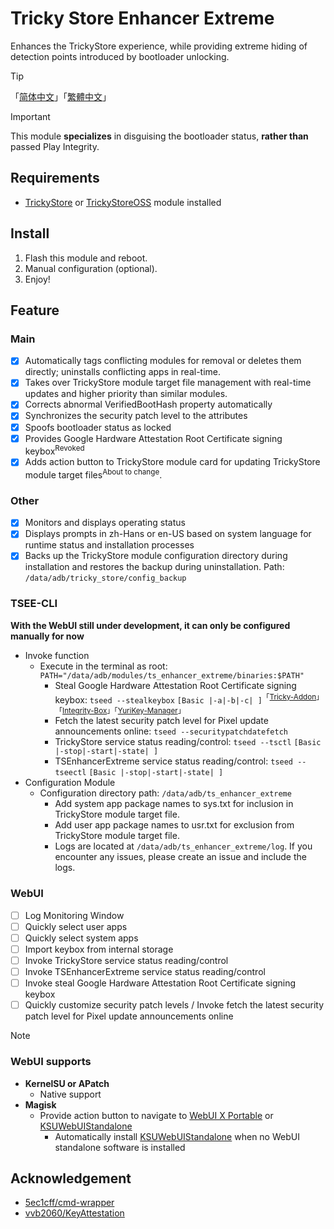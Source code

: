 # Tricky Store Enhancer Extreme
Enhances the TrickyStore experience, while providing extreme hiding of detection points introduced by bootloader unlocking.

> [!TIP]
> 「[简体中文](README4zh-Hans.md)」「[繁體中文](README4zh-Hant.md)」

> [!IMPORTANT]
> This module **specializes** in disguising the bootloader status, **rather than** passed Play Integrity.

## Requirements
- [TrickyStore](https://github.com/5ec1cff/TrickyStore) or [TrickyStoreOSS](https://github.com/beakthoven/TrickyStoreOSS) module installed

## Install
1. Flash this module and reboot.
2. Manual configuration (optional).
3. Enjoy!

## Feature
### Main
- [x] Automatically tags conflicting modules for removal or deletes them directly; uninstalls conflicting apps in real-time.
- [x] Takes over TrickyStore module target file management with real-time updates and higher priority than similar modules.
- [x] Corrects abnormal VerifiedBootHash property automatically
- [x] Synchronizes the security patch level to the attributes
- [x] Spoofs bootloader status as locked
- [x] Provides Google Hardware Attestation Root Certificate signing keybox<sup>Revoked</sup>
- [x] Adds action button to TrickyStore module card for updating TrickyStore module target files<sup>About to change</sup>.

### Other
- [x] Monitors and displays operating status
- [x] Displays prompts in zh-Hans or en-US based on system language for runtime status and installation processes
- [x] Backs up the TrickyStore module configuration directory during installation and restores the backup during uninstallation. Path: `/data/adb/tricky_store/config_backup`

### TSEE-CLI
**With the WebUI still under development, it can only be configured manually for now**
- Invoke function
  - Execute in the terminal as root: `PATH="/data/adb/modules/ts_enhancer_extreme/binaries:$PATH"`
    - Steal Google Hardware Attestation Root Certificate signing keybox: `tseed --stealkeybox` `[Basic |-a|-b|-c| ]`<sup>「[Tricky-Addon](https://github.com/KOWX712/Tricky-Addon-Update-Target-List)」「[Integrity-Box](https://github.com/MeowDump/Integrity-Box)」「[YuriKey-Manager](https://github.com/YurikeyDev/yurikey)」</sup>
    - Fetch the latest security patch level for Pixel update announcements online: `tseed --securitypatchdatefetch`
    - TrickyStore service status reading/control: `tseed --tsctl` `[Basic |-stop|-start|-state| ]`
    - TSEnhancerExtreme service status reading/control: `tseed --tseectl` `[Basic |-stop|-start|-state| ]`
- Configuration Module
  - Configuration directory path: `/data/adb/ts_enhancer_extreme`
    - Add system app package names to sys.txt for inclusion in TrickyStore module target file.
    - Add user app package names to usr.txt for exclusion from TrickyStore module target file.
    - Logs are located at `/data/adb/ts_enhancer_extreme/log`. If you encounter any issues, please create an issue and include the logs.
### WebUI
- [ ] Log Monitoring Window
- [ ] Quickly select user apps
- [ ] Quickly select system apps
- [ ] Import keybox from internal storage
- [ ] Invoke TrickyStore service status reading/control
- [ ] Invoke TSEnhancerExtreme service status reading/control
- [ ] Invoke steal Google Hardware Attestation Root Certificate signing keybox
- [ ] Quickly customize security patch levels / Invoke fetch the latest security patch level for Pixel update announcements online

> [!NOTE]
> ### WebUI supports
>   - **KernelSU or APatch**
>     - Native support
>   - **Magisk** 
>     - Provide action button to navigate to [WebUI X Portable](https://github.com/MMRLApp/WebUI-X-Portable) or [KSUWebUIStandalone](https://github.com/5ec1cff/KsuWebUIStandalone)
>       - Automatically install [KSUWebUIStandalone](https://github.com/5ec1cff/KsuWebUIStandalone) when no WebUI standalone software is installed

## Acknowledgement
- [5ec1cff/cmd-wrapper](https://gist.github.com/5ec1cff/4b3a3ef329094e1427e2397cfa2435ff)
- [vvb2060/KeyAttestation](https://github.com/vvb2060/KeyAttestation)